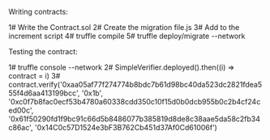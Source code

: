 Writing contracts:

1# Write the Contract.sol
2# Create the migration file.js
3# Add to the increment script
4# truffle compile
5# truffle deploy/migrate --network <TestNetName>

Testing the contract:

1# truffle console --network <TestNetName>
2# SimpleVerifier.deployed().then((i) => contract = i)
3# contract.verify('0xaa05af77f274774b8bdc7b61d98bc40da523dc2821fdea555f4d6aa413199bcc', '0x1b', '0xc0f7b8fac0ecf53b4780a60338cdd350c10f15d0b0dcb955b0c2b4cf24ced00c', '0x61f50290fd1f9bc91c66d5b8486077b385819d8de8c38aae5da58c2fb34c86ac', '0x14C0c57D1524e3bF3B762Cb451d37Af0Cd61006f')

